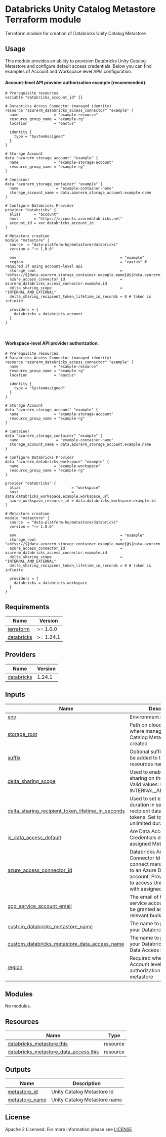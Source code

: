 # Databricks Unity Catalog Metastore Terraform module
Terraform module for creation of Databricks Unity Catalog Metastore

## Usage

This module provides an ability to provision Databricks Unity Catalog Metastore and configure default access credentials. 
Below you can find examples of Account and Workspace level APIs configuration.

#### Account-level API provider authorization example (recommended).
```hcl
# Prerequisite resources
variable "databricks_account_id" {}

# Databricks Access Connector (managed identity)
resource "azurerm_databricks_access_connector" "example" {
  name                = "example-resource"
  resource_group_name = "example-rg"
  location            = "eastus"

  identity {
    type = "SystemAssigned"
  }
}

# Storage Account
data "azurerm_storage_account" "example" {
  name                = "example-storage-account"
  resource_group_name = "example-rg"
}

# Container
data "azurerm_storage_container" "example" {
  name                 = "example-container-name"
  storage_account_name = data.azurerm_storage_account.example.name
}

# Configure Databricks Provider
provider "databricks" {
  alias      = "account"
  host       = "https://accounts.azuredatabricks.net"
  account_id = var.databricks_account_id
}

# Metastore creation
module "metastore" {
  source  = "data-platform-hq/metastore/databricks"
  version = "~> 1.0.0"

  env                                               = "example"
  region                                            = "eastus" # required if using account-level api
  storage_root                                      = "abfss://${data.azurerm_storage_container.example.name}@${data.azurerm_storage_account.example.name}.dfs.core.windows.net/"
  azure_access_connector_id                         = azurerm_databricks_access_connector.example.id
  delta_sharing_scope                               = "INTERNAL_AND_EXTERNAL"
  delta_sharing_recipient_token_lifetime_in_seconds = 0 # token is infinite

  providers = {
    databricks = databricks.account
  }
}

```
<br>

#### Workspace-level API provider authorization.

```hcl
# Prerequisite resources
# Databricks Access Connector (managed identity)
resource "azurerm_databricks_access_connector" "example" {
  name                = "example-resource"
  resource_group_name = "example-rg"
  location            = "eastus"

  identity {
    type = "SystemAssigned"
  }
}

# Storage Account
data "azurerm_storage_account" "example" {
  name                = "example-storage-account"
  resource_group_name = "example-rg"
}

# Container
data "azurerm_storage_container" "example" {
  name                 = "example-container-name"
  storage_account_name = data.azurerm_storage_account.example.name
}

# Configure Databricks Provider
data "azurerm_databricks_workspace" "example" {
  name                = "example-workspace"
  resource_group_name = "example-rg"
}

provider "databricks" {
  alias                       = "workspace"
  host                        = data.databricks_workspace.example.workspace_url
  azure_workspace_resource_id = data.databricks_workspace.example.id
}

# Metastore creation
module "metastore" {
  source  = "data-platform-hq/metastore/databricks"
  version = "~> 1.0.0"

  env                                               = "example"
  storage_root                                      = "abfss://${data.azurerm_storage_container.example.name}@${data.azurerm_storage_account.example.name}.dfs.core.windows.net/"
  azure_access_connector_id                         = azurerm_databricks_access_connector.example.id
  delta_sharing_scope                               = "INTERNAL_AND_EXTERNAL"
  delta_sharing_recipient_token_lifetime_in_seconds = 0 # token is infinite

  providers = {
    databricks = databricks.workspace
  }
}
```
<!-- BEGIN_TF_DOCS -->
## Requirements

| Name                                                                         | Version   |
| ---------------------------------------------------------------------------- | --------- |
| <a name="requirement_terraform"></a> [terraform](#requirement\_terraform)    | >= 1.0.0  |
| <a name="requirement_databricks"></a> [databricks](#requirement\_databricks) | >= 1.24.1 |

## Providers

| Name                                                                   | Version |
| ---------------------------------------------------------------------- | ------- |
| <a name="provider_databricks"></a> [databricks](#provider\_databricks) | 1.24.1  |


## Inputs

| Name | Description | Type | Default | Required |
|------|-------------|------|---------|:--------:|
| <a name="input_env"></a> [env](#input\_env)| Environment name | `string` | n/a | yes |
| <a name="input_storage_root"></a> [storage\_root](#input\_storage\_root)| Path on cloud storage, where managed Unity Catalog Metastore is created | `string` | n/a | yes |
| <a name="input_suffix"></a> [suffix](#input\_suffix)| Optional suffix that would be added to the end of resources names. | `string` | "" | no |
| <a name="input_delta_sharing_scope"></a> [delta\_sharing\_scope](#input\_delta\_sharing\_scope)| Used to enable delta sharing on the metastore. Valid values: INTERNAL, INTERNAL_AND_EXTERNAL. | `string` | "INTERNAL" | no |
| <a name="input_delta_sharing_recipient_token_lifetime_in_seconds"></a> [delta\_sharing\_recipient\_token\_lifetime\_in\_seconds](#input\_delta\_sharing\_recipient\_token\_lifetime\_in\_seconds)| Used to set expiration duration in seconds on recipient data access tokens. Set to 0 for unlimited duration. | `string` | 0 | no |
| <a name="input_is_data_access_default"></a> [is\_data\_access\_default](#input\_is\_data\_access\_default)| Are Data Access Storage Credentials default for assigned Metastore? | `string` | true | no |
| <a name="input_azure_access_connector_id"></a> [azure\_access\_connector\_id](#input\_azure\_access\_connector\_id)|  Databricks Access Connector Id that lets you to connect managed identities to an Azure Databricks account. Provides an ability to access Unity Catalog with assigned identity | `string` | null | no |
| <a name="input_gcp_service_account_email"></a> [gcp\_service\_account\_email](#input\_gcp\_service\_account\_email)| The email of the GCP service account created, to be granted access to relevant buckets. | `string` | null | no |
| <a name="input_custom_databricks_metastore_name"></a> [custom\_databricks\_metastore\_name](#input\_custom\_databricks\_metastore\_name)| The name to provide for your Databricks Metastore | `string` | null | no |
| <a name="input_custom_databricks_metastore_data_access_name"></a> [custom\_databricks\_metastore\_data_access\_name](#input\_custom\_databricks\_metastore\_data_access\_name)| The name to provide for your Databricks Metastore Data Access Resource | `string` | null | no |
| <a name="input_region"></a> [region](#input\_region)| Required when using Account level API provider authorization. The region of metastore | `string` | null | no |
                                                                                                                                                                                                                                                                                              
## Modules

No modules.

## Resources

| Name                                                                                                                                                                | Type     |
| ------------------------------------------------------------------------------------------------------------------------------------------------------------------- | -------- |
| [databricks_metastore.this](https://registry.terraform.io/providers/databricks/databricks/latest/docs/resources/metastore)                                          | resource |
| [databricks_metastore_data_access.this](https://registry.terraform.io/providers/databricks/databricks/latest/docs/resources/metastore_data_access)                  | resource |


## Outputs

| Name                                                                                                                          | Description                                          |
| ----------------------------------------------------------------------------------------------------------------------------- | ---------------------------------------------------- |
| <a name="output_metastore_id"></a> [metastore\_id](#output\_metastore\_id) | Unity Catalog Metastore Id |
| <a name="output_metastore_name"></a> [metastore_name](#output\_metastore_name) | Unity Catalog Metastore name |

<!-- END_TF_DOCS -->

## License

Apache 2 Licensed. For more information please see [LICENSE](https://github.com/data-platform-hq/terraform-databricks-metastore/blob/add_metastore/LICENSE)
